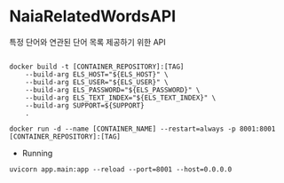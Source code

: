 # NaiaRelatedWordsAPI 

특정 단어와 연관된 단어 목록 제공하기 위한 API

```shell

docker build -t [CONTAINER_REPOSITORY]:[TAG]
    --build-arg ELS_HOST="${ELS_HOST}" \
    --build-arg ELS_USER="${ELS_USER}" \
    --build-arg ELS_PASSWORD="${ELS_PASSWORD}" \
    --build-arg ELS_TEXT_INDEX="${ELS_TEXT_INDEX}" \
    --build-arg SUPPORT=${SUPPORT}
    .

docker run -d --name [CONTAINER_NAME] --restart=always -p 8001:8001 [CONTAINER_REPOSITORY]:[TAG]
```

 - Running
```shell
uvicorn app.main:app --reload --port=8001 --host=0.0.0.0
```
